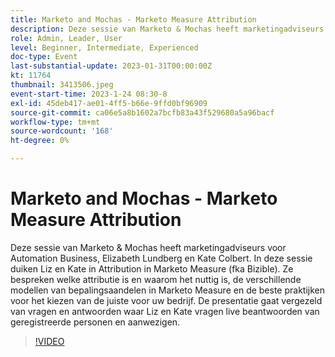```yaml
---
title: Marketo and Mochas - Marketo Measure Attribution
description: Deze sessie van Marketo & Mochas heeft marketingadviseurs voor Automation Business, Elizabeth Lundberg en Kate Colbert. In deze sessie duiken Liz en Kate in Attribution in Marketo Measure (fka Bizible). Ze bespreken welke attributie is en waarom het nuttig is, de verschillende modellen van bepalingsaandelen in Marketo Measure en de beste praktijken voor het kiezen van de juiste voor uw bedrijf. De presentatie gaat vergezeld van vragen en antwoorden waar Liz en Kate vragen live beantwoorden van geregistreerde personen en aanwezigen.
role: Admin, Leader, User
level: Beginner, Intermediate, Experienced
doc-type: Event
last-substantial-update: 2023-01-31T00:00:00Z
kt: 11764
thumbnail: 3413506.jpeg
event-start-time: 2023-1-24 08:30-8
exl-id: 45deb417-ae01-4ff5-b66e-9ffd0bf96909
source-git-commit: ca06e5a8b1602a7bcfb83a43f529680a5a96bacf
workflow-type: tm+mt
source-wordcount: '168'
ht-degree: 0%

---
```


# Marketo and Mochas - Marketo Measure Attribution

Deze sessie van Marketo &amp; Mochas heeft marketingadviseurs voor Automation Business, Elizabeth Lundberg en Kate Colbert. In deze sessie duiken Liz en Kate in Attribution in Marketo Measure (fka Bizible). Ze bespreken welke attributie is en waarom het nuttig is, de verschillende modellen van bepalingsaandelen in Marketo Measure en de beste praktijken voor het kiezen van de juiste voor uw bedrijf. De presentatie gaat vergezeld van vragen en antwoorden waar Liz en Kate vragen live beantwoorden van geregistreerde personen en aanwezigen.

>[!VIDEO](https://video.tv.adobe.com/v/3413506/?quality=12&learn=on)
